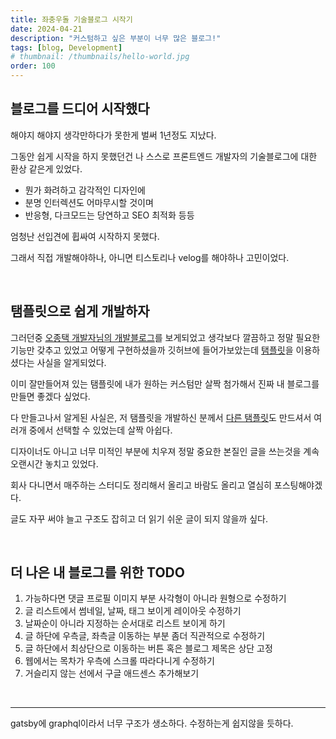 ```yaml
---
title: 좌충우돌 기술블로그 시작기
date: 2024-04-21
description: "커스텀하고 싶은 부분이 너무 많은 블로그!"
tags: [blog, Development]
# thumbnail: /thumbnails/hello-world.jpg
order: 100
---
```


## 블로그를 드디어 시작했다

해야지 해야지 생각만하다가 못한게 벌써 1년정도 지났다.

그동안 쉽게 시작을 하지 못했던건 나 스스로 프론트엔드 개발자의 기술블로그에 대한 환상 같은게 있었다.

- 뭔가 화려하고 감각적인 디자인에
- 분명 인터렉션도 어마무시할 것이며
- 반응형, 다크모드는 당연하고 SEO 최적화 등등

엄청난 선입견에 휩싸여 시작하지 못했다.

그래서 직접 개발해야하나, 아니면 티스토리나 velog를 해야하나 고민이었다.

<br/>

## 탬플릿으로 쉽게 개발하자

그러던중 [오종택 개발자님의 개발블로그](https://saengmotmi.netlify.app/)를 보게되었고 생각보다 깔끔하고 정말 필요한 기능만 갖추고 있었고 어떻게 구현하셨을까 깃허브에 들어가보았는데 [탬플릿](https://github.com/blurfx/gatsby-starter-lavender)을 이용하셨다는 사실을 알게되었다.

이미 잘만들어져 있는 탬플릿에 내가 원하는 커스텀만 살짝 첨가해서 진짜 내 블로그를 만들면 좋겠다 싶었다.

다 만들고나서 알게된 사실은, 저 탬플릿을 개발하신 분께서 [다른 탬플릿](https://github.com/blurfx/ambienxo)도 만드셔서 여러개 중에서 선택할 수 있었는데 살짝 아쉽다.

디자이너도 아니고 너무 미적인 부분에 치우져 정말 중요한 본질인 글을 쓰는것을 계속 오랜시간 놓치고 있었다.

회사 다니면서 매주하는 스터디도 정리해서 올리고 바람도 올리고 열심히 포스팅해야겠다.

글도 자꾸 써야 늘고 구조도 잡히고 더 읽기 쉬운 글이 되지 않을까 싶다.

<br/>

## 더 나은 내 블로그를 위한 TODO

1. 가능하다면 댓글 프로필 이미지 부분 사각형이 아니라 원형으로 수정하기
2. 글 리스트에서 썸네일, 날짜, 태그 보이게 레이아웃 수정하기
3. 날짜순이 아니라 지정하는 순서대로 리스트 보이게 하기
4. 글 하단에 우측글, 좌측글 이동하는 부분 좀더 직관적으로 수정하기
5. 글 하단에서 최상단으로 이동하는 버튼 혹은 블로그 제목은 상단 고정
6. 웹에서는 목차가 우측에 스크롤 따라다니게 수정하기
7. 거슬리지 않는 선에서 구글 애드센스 추가해보기

<br/>

---

gatsby에 graphql이라서 너무 구조가 생소하다. 수정하는게 쉽지않을 듯하다.
